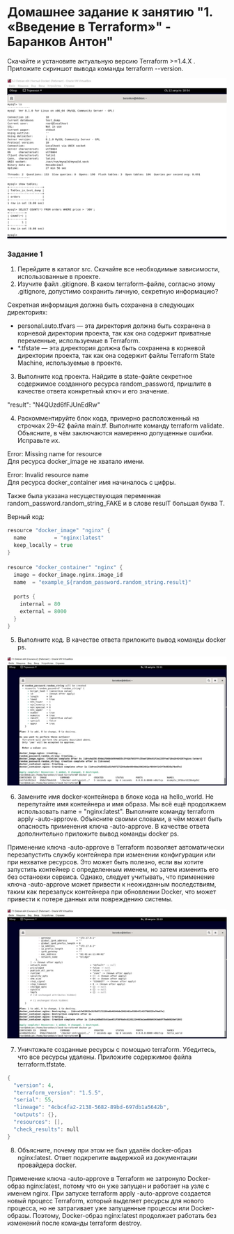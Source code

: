 # Домашнее задание к занятию "1. «Введение в Terraform»" - Баранков Антон"

Скачайте и установите актуальную версию Terraform >=1.4.X . Приложите скриншот вывода команды terraform --version.  

![Скриншот](img/1.jpg)

### Задание 1
1. Перейдите в каталог src. Скачайте все необходимые зависимости, использованные в проекте.  
2. Изучите файл .gitignore. В каком terraform-файле, согласно этому .gitignore, допустимо сохранить личную, секретную информацию?  

Секретная информация должна быть сохранена в следующих директориях:  
- personal.auto.tfvars — эта директория должна быть сохранена в корневой директории проекта, так как она содержит приватные переменные, используемые в Terraform.  
- *.tfstate — эта директория должна быть сохранена в корневой директории проекта, так как она содержит файлы Terraform State Machine, используемые в проекте.  

3. Выполните код проекта. Найдите в state-файле секретное содержимое созданного ресурса random_password, пришлите в качестве ответа конкретный ключ и его значение.  

"result": "N4QUzd6fFJUnEdRw"  

4. Раскомментируйте блок кода, примерно расположенный на строчках 29–42 файла main.tf. Выполните команду terraform validate. Объясните, в чём заключаются намеренно допущенные ошибки. Исправьте их.  

Error: Missing name for resource  
Для ресурса docker_image не хватало имени.  

Error: Invalid resource name  
Для ресурса docker_container имя начиналось с цифры.  

Также была указана несуществующая переменная random_password.random_string_FAKE и в слове resulT большая буква T.  

Верный код:

```go
resource "docker_image" "nginx" {
  name         = "nginx:latest"
  keep_locally = true
}

resource "docker_container" "nginx" {
  image = docker_image.nginx.image_id
  name  = "example_${random_password.random_string.result}"

  ports {
    internal = 80
    external = 8000
  }
}
```

5. Выполните код. В качестве ответа приложите вывод команды docker ps.  

![Скриншот](img/5.1.jpg)

6. Замените имя docker-контейнера в блоке кода на hello_world. Не перепутайте имя контейнера и имя образа. Мы всё ещё продолжаем использовать name = "nginx:latest". Выполните команду terraform apply -auto-approve. Объясните своими словами, в чём может быть опасность применения ключа -auto-approve. В качестве ответа дополнительно приложите вывод команды docker ps.  

Применение ключа -auto-approve в Terraform позволяет автоматически перезапустить службу контейнера при изменении конфигурации или при нехватке ресурсов. Это может быть полезно, если вы хотите запустить контейнер с определенным именем, но затем изменить его без остановки сервиса. Однако, следует учитывать, что применение ключа -auto-approve может привести к неожиданным последствиям, таким как перезапуск контейнера при обновлении Docker, что может привести к потере данных или повреждению системы.  

![Скриншот](img/5.2.jpg)

7. Уничтожьте созданные ресурсы с помощью terraform. Убедитесь, что все ресурсы удалены. Приложите содержимое файла terraform.tfstate.  

```go
{
  "version": 4,
  "terraform_version": "1.5.5",
  "serial": 55,
  "lineage": "4cbc4fa2-2138-5682-89bd-697db1a5642b",
  "outputs": {},
  "resources": [],
  "check_results": null
}
```

8. Объясните, почему при этом не был удалён docker-образ nginx:latest. Ответ подкрепите выдержкой из документации провайдера docker.  

Применение ключа -auto-approve в Terraform не затронуло Docker-образ nginx:latest, потому что он уже запущен и работает на узле с именем nginx. При запуске terraform apply -auto-approve создается новый процесс Terraform, который выделяет ресурсы для нового процесса, но не затрагивает уже запущенные процессы или Docker-образы. Поэтому, Docker-образ nginx:latest продолжает работать без изменений после команды terraform destroy.  
